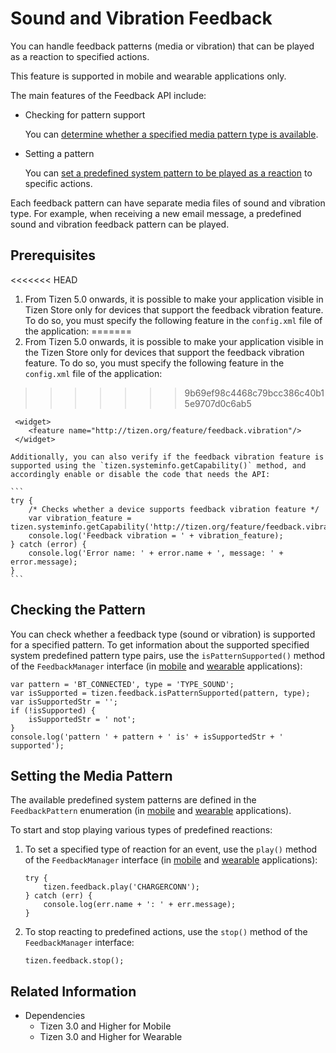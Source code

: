 # Sound and Vibration Feedback

You can handle feedback patterns (media or vibration) that can be played as a reaction to specified actions.

This feature is supported in mobile and wearable applications only.

The main features of the Feedback API include:

- Checking for pattern support

  You can [determine whether a specified media pattern type is available](#checking-the-pattern).

- Setting a pattern

  You can [set a predefined system pattern to be played as a reaction](#setting-the-media-pattern) to specific actions.

Each feedback pattern can have separate media files of sound and vibration type. For example, when receiving a new email message, a predefined sound and vibration feedback pattern can be played.

## Prerequisites

<<<<<<< HEAD
1. From Tizen 5.0 onwards, it is possible to make your application visible in Tizen Store only for devices that support the feedback vibration feature. To do so, you must specify the following feature in the `config.xml` file of the application:
=======
1. From Tizen 5.0 onwards, it is possible to make your application visible in the Tizen Store only for devices that support the feedback vibration feature. To do so, you must specify the following feature in the `config.xml` file of the application:
>>>>>>> 9b69ef98c4468c79bcc386c40b15e9707d0c6ab5

   ```
    <widget>
       <feature name="http://tizen.org/feature/feedback.vibration"/>
    </widget>
   ```

    Additionally, you can also verify if the feedback vibration feature is supported using the `tizen.systeminfo.getCapability()` method, and accordingly enable or disable the code that needs the API:

    ```
    try {
        /* Checks whether a device supports feedback vibration feature */
        var vibration_feature = tizen.systeminfo.getCapability('http://tizen.org/feature/feedback.vibration');
        console.log('Feedback vibration = ' + vibration_feature);
    } catch (error) {
        console.log('Error name: ' + error.name + ', message: ' + error.message);
    }
    ```

## Checking the Pattern

You can check whether a feedback type (sound or vibration) is supported for a specified pattern. To get information about the supported specified system predefined pattern type pairs, use the `isPatternSupported()` method of the `FeedbackManager` interface (in [mobile](../../api/latest/device_api/mobile/tizen/feedback.html#FeedbackManager) and [wearable](../../api/latest/device_api/wearable/tizen/feedback.html#FeedbackManager) applications):

```
var pattern = 'BT_CONNECTED', type = 'TYPE_SOUND';
var isSupported = tizen.feedback.isPatternSupported(pattern, type);
var isSupportedStr = '';
if (!isSupported) {
    isSupportedStr = ' not';
}
console.log('pattern ' + pattern + ' is' + isSupportedStr + ' supported');
```

## Setting the Media Pattern

The available predefined system patterns are defined in the `FeedbackPattern` enumeration (in [mobile](../../api/latest/device_api/mobile/tizen/feedback.html#FeedbackPattern) and [wearable](../../api/latest/device_api/wearable/tizen/feedback.html#FeedbackPattern) applications).

To start and stop playing various types of predefined reactions:

1. To set a specified type of reaction for an event, use the `play()` method of the `FeedbackManager` interface (in [mobile](../../api/latest/device_api/mobile/tizen/feedback.html#FeedbackManager) and [wearable](../../api/latest/device_api/wearable/tizen/feedback.html#FeedbackManager) applications):

   ```
   try {
       tizen.feedback.play('CHARGERCONN');
   } catch (err) {
       console.log(err.name + ': ' + err.message);
   }
   ```

2. To stop reacting to predefined actions, use the `stop()` method of the `FeedbackManager` interface:

   ```
   tizen.feedback.stop();
   ```

## Related Information
* Dependencies   
   - Tizen 3.0 and Higher for Mobile
   - Tizen 3.0 and Higher for Wearable
